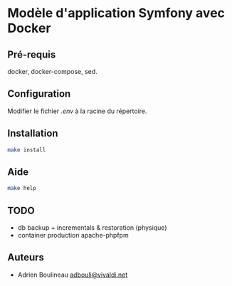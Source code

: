 # Modèle d'application Symfony avec Docker

## Pré-requis
docker, docker-compose, sed.

## Configuration
Modifier le fichier *.env* à la racine du répertoire.

## Installation
```sh
make install
```

## Aide
```sh
make help
```

## TODO
* db backup + incrementals & restoration (physique)
* container production apache-phpfpm

## Auteurs
* Adrien Boulineau <adbouli@vivaldi.net>
